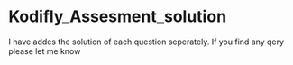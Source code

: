 # Kodifly_Assesment_solution

I have addes the solution of each question seperately. If you find any qery please let me know
